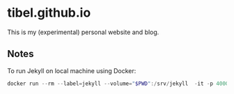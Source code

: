 # tibel.github.io

This is my (experimental) personal website and blog.

## Notes

To run Jekyll on local machine using Docker:
```powershell
docker run --rm --label=jekyll --volume="$PWD":/srv/jekyll  -it -p 4000:4000 jekyll/minimal:pages jekyll serve --force_polling
```
